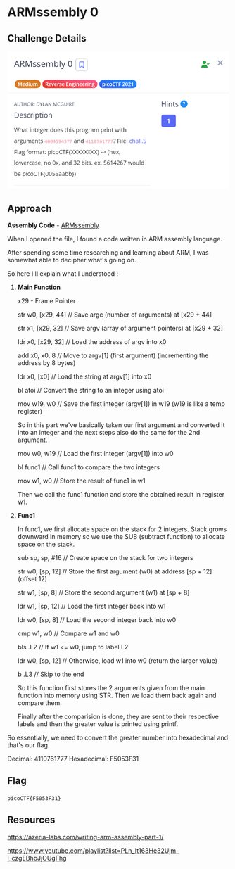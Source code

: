 # ARMssembly 0

## Challenge Details

![alt text](./Images/ARMssembly0.png)

## Approach

**Assembly Code** - [ARMssembly](./Resources&SourceCodes/ARMssembly0.asm)

When I opened the file, I found a code written in ARM assembly language.

After spending some time researching and learning about ARM, I was somewhat able to decipher what's going on.

So here I'll explain what I understood :-

1. **Main Function**

    x29 - Frame Pointer

    str w0, [x29, 44]           // Save argc (number of arguments) at [x29 + 44] 

    str x1, [x29, 32]           // Save argv (array of argument pointers) at [x29 + 32]

    ldr x0, [x29, 32]           // Load the address of argv into x0

    add x0, x0, 8               // Move to argv[1] (first argument) (incrementing the address by 8 bytes)

    ldr x0, [x0]                // Load the string at argv[1] into x0

    bl atoi                     // Convert the string to an integer using atoi

    mov w19, w0                 // Save the first integer (argv[1]) in w19 (w19 is like a temp register)

    So in this part we've basically taken our first argument and converted it into an integer and the next steps also do the same for the 2nd argument.

    mov w0, w19                 // Load the first integer (argv[1]) into w0

    bl func1                    // Call func1 to compare the two integers

    mov w1, w0                  // Store the result of func1 in w1

    Then we call the func1 function and store the obtained result in register w1.

2. **Func1**

    In func1, we first allocate space on the stack for 2 integers. Stack grows downward in memory so we use the SUB (subtract function) to allocate space on the stack.

    sub sp, sp, #16             // Create space on the stack for two integers

    str w0, [sp, 12]            // Store the first argument (w0) at address [sp + 12](offset 12)

    str w1, [sp, 8]             // Store the second argument (w1) at [sp + 8]

    ldr w1, [sp, 12]            // Load the first integer back into w1

    ldr w0, [sp, 8]             // Load the second integer back into w0

    cmp w1, w0                  // Compare w1 and w0
    
    bls .L2                     // If w1 <= w0, jump to label L2

    ldr w0, [sp, 12]            // Otherwise, load w1 into w0 (return the larger value)

    b .L3                       // Skip to the end



    So this function first stores the 2 arguments given from the main function into memory using STR.
    Then we load them back again and compare them.


    Finally after the comparision is done, they are sent to their respective labels and then the greater value is printed using printf.

So essentially, we need to convert the greater number into hexadecimal and that's our flag.

Decimal:  4110761777 
Hexadecimal: F5053F31

## Flag

`picoCTF{F5053F31}`

## Resources

https://azeria-labs.com/writing-arm-assembly-part-1/

https://www.youtube.com/playlist?list=PLn_It163He32Ujm-l_czgEBhbJjOUgFhg

